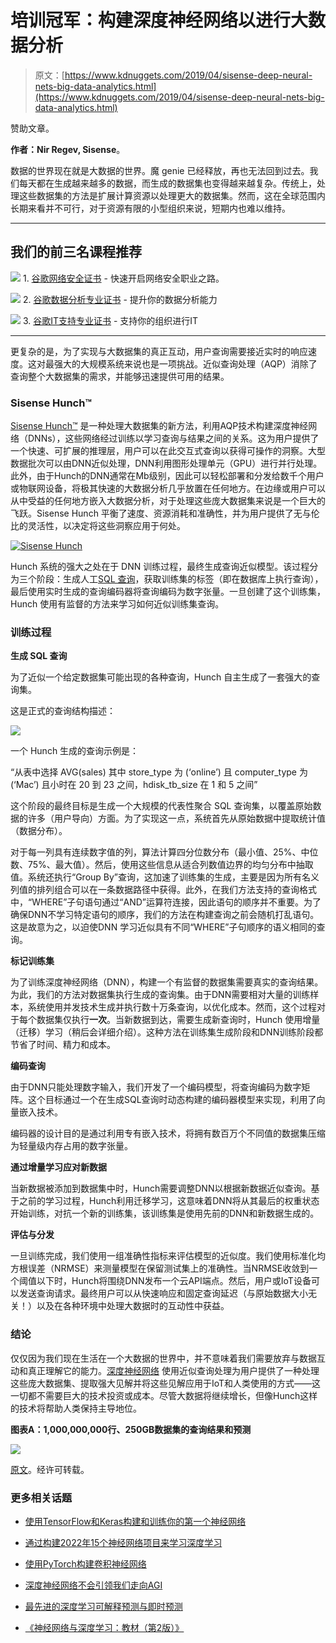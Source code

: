 # 培训冠军：构建深度神经网络以进行大数据分析

> 原文：[https://www.kdnuggets.com/2019/04/sisense-deep-neural-nets-big-data-analytics.html](https://www.kdnuggets.com/2019/04/sisense-deep-neural-nets-big-data-analytics.html)

赞助文章。

**作者：Nir Regev, Sisense**。

数据的世界现在就是大数据的世界。魔 genie 已经释放，再也无法回到过去。我们每天都在生成越来越多的数据，而生成的数据集也变得越来越复杂。传统上，处理这些数据集的方法是扩展计算资源以处理更大的数据集。然而，这在全球范围内长期来看并不可行，对于资源有限的小型组织来说，短期内也难以维持。

* * *

## 我们的前三名课程推荐

![](../Images/0244c01ba9267c002ef39d4907e0b8fb.png) 1\. [谷歌网络安全证书](https://www.kdnuggets.com/google-cybersecurity) - 快速开启网络安全职业之路。

![](../Images/e225c49c3c91745821c8c0368bf04711.png) 2\. [谷歌数据分析专业证书](https://www.kdnuggets.com/google-data-analytics) - 提升你的数据分析能力

![](../Images/0244c01ba9267c002ef39d4907e0b8fb.png) 3\. [谷歌IT支持专业证书](https://www.kdnuggets.com/google-itsupport) - 支持你的组织进行IT

* * *

更复杂的是，为了实现与大数据集的真正互动，用户查询需要接近实时的响应速度。这对最强大的大规模系统来说也是一项挑战。近似查询处理（AQP）消除了查询整个大数据集的需求，并能够迅速提供可用的结果。

### Sisense Hunch™

[Sisense Hunch™](https://www.sisense.com/blog/sisense-hunch-leadership-through-radical-innovation/) 是一种处理大数据集的新方法，利用AQP技术构建深度神经网络（DNNs），这些网络经过训练以学习查询与结果之间的关系。这为用户提供了一个快速、可扩展的推理层，用户可以在此交互式查询以获得可操作的洞察。大型数据批次可以由DNN近似处理，DNN利用图形处理单元（GPU）进行并行处理。此外，由于Hunch的DNN通常在Mb级别，因此可以轻松部署和分发给数千个用户或物联网设备，将极其快速的大数据分析几乎放置在任何地方。在边缘或用户可以从中受益的任何地方嵌入大数据分析，对于处理这些庞大数据集来说是一个巨大的飞跃。Sisense Hunch 平衡了速度、资源消耗和准确性，并为用户提供了无与伦比的灵活性，以决定将这些洞察应用于何处。

[![Sisense Hunch](../Images/401b66816f3311820c8d3955d2570bb4.png)](https://www.sisense.com/sisense-labs/hunch/)

Hunch 系统的强大之处在于 DNN 训练过程，最终生成查询近似模型。该过程分为三个阶段：生成人工[SQL 查询](https://www.sisense.com/blog/8-ways-fine-tune-sql-queries-production-databases/)，获取训练集的标签（即在数据库上执行查询），最后使用实时生成的查询编码器将查询编码为数字张量。一旦创建了这个训练集，Hunch 使用有监督的方法来学习如何近似训练集查询。

### 训练过程

**生成 SQL 查询**

为了近似一个给定数据集可能出现的各种查询，Hunch 自主生成了一套强大的查询集。

这是正式的查询结构描述：

![](../Images/3f40a7d5b53f1f6a7d92268f1d165d4b.png)

一个 Hunch 生成的查询示例是：

“从表中选择 AVG(sales) 其中 store_type 为 (‘online’) 且 computer_type 为 (‘Mac’) 且小时在 20 到 23 之间，hdisk_tb_size 在 1 和 5 之间”

这个阶段的最终目标是生成一个大规模的代表性聚合 SQL 查询集，以覆盖原始数据的许多（用户导向）方面。为了实现这一点，系统首先从原始数据中提取统计值（数据分布）。

对于每一列具有连续数字值的列，算法计算四分位数分布（最小值、25%、中位数、75%、最大值）。然后，使用这些信息从适合列数值边界的均匀分布中抽取值。系统还执行“Group By”查询，这加速了训练集的生成，主要是因为所有名义列值的排列组合可以在一条数据路径中获得。此外，在我们方法支持的查询格式中，“WHERE”子句语句通过“AND”运算符连接，因此语句的顺序并不重要。为了确保DNN不学习特定语句的顺序，我们的方法在构建查询之前会随机打乱语句。这是故意为之，以迫使DNN 学习近似具有不同“WHERE”子句顺序的语义相同的查询。

**标记训练集**

为了训练深度神经网络（DNN），构建一个有监督的数据集需要真实的查询结果。为此，我们的方法对数据集执行生成的查询集。由于DNN需要相对大量的训练样本，系统使用并发技术生成并执行数十万条查询，以优化成本。然而，这个过程对于每个数据集仅执行**一次**。当新数据到达，需要生成新查询时，Hunch 使用增量（迁移）学习（稍后会详细介绍）。这种方法在训练集生成阶段和DNN训练阶段都节省了时间、精力和成本。

**编码查询**

由于DNN只能处理数字输入，我们开发了一个编码模型，将查询编码为数字矩阵。这个目标通过一个在生成SQL查询时动态构建的编码器模型来实现，利用了向量嵌入技术。

编码器的设计目的是通过利用专有嵌入技术，将拥有数百万个不同值的数据集压缩为轻量级内存占用的数字张量。

**通过增量学习应对新数据**

当新数据被添加到数据集中时，Hunch需要调整DNN以根据新数据近似查询。基于之前的学习过程，Hunch利用迁移学习，这意味着DNN将从其最后的权重状态开始训练，对抗一个新的训练集，该训练集是使用先前的DNN和新数据生成的。

**评估与分发**

一旦训练完成，我们使用一组准确性指标来评估模型的近似度。我们使用标准化均方根误差（NRMSE）来测量模型在保留测试集上的准确性。当NRMSE收敛到一个阈值以下时，Hunch将围绕DNN发布一个云API端点。然后，用户或IoT设备可以发送查询请求。最终用户可以从快速响应和固定查询延迟（与原始数据大小无关！）以及在各种环境中处理大数据时的互动性中获益。

### 结论

仅仅因为我们现在生活在一个大数据的世界中，并不意味着我们需要放弃与数据互动和真正理解它的能力。[深度神经网络](https://internetofthingsagenda.techtarget.com/blog/IoT-Agenda/Data-cognition-engines-can-save-millions-in-big-data-costs) 使用近似查询处理为用户提供了一种处理这些庞大数据集、提取强大见解并将这些见解应用于IoT和人类使用的方式——这一切都不需要巨大的技术投资或成本。尽管大数据将继续增长，但像Hunch这样的技术将帮助人类保持主导地位。

**图表A：1,000,000,000行、250GB数据集的查询结果和预测**

![](../Images/ccbec9b2fd99cd827244b10a4da99205.png)

[原文](https://www.sisense.com/blog/training-a-champion-building-deep-neural-nets-for-big-data-analytics/)。经许可转载。

### 更多相关话题

+   [使用TensorFlow和Keras构建和训练你的第一个神经网络](https://www.kdnuggets.com/2023/05/building-training-first-neural-network-tensorflow-keras.html)

+   [通过构建2022年15个神经网络项目来学习深度学习](https://www.kdnuggets.com/2022/01/15-neural-network-projects-build-2022.html)

+   [使用PyTorch构建卷积神经网络](https://www.kdnuggets.com/building-a-convolutional-neural-network-with-pytorch)

+   [深度神经网络不会引领我们走向AGI](https://www.kdnuggets.com/2021/12/deep-neural-networks-not-toward-agi.html)

+   [最先进的深度学习可解释预测与即时预测](https://www.kdnuggets.com/2021/12/sota-explainable-forecasting-and-nowcasting.html)

+   [《神经网络与深度学习：教材（第2版）》](https://www.kdnuggets.com/2023/07/aggarwal-neural-networks-deep-learning-textbook-2nd-edition.html)
